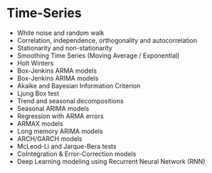 # Time-Series

* White noise and random walk
* Correlation, independence, orthogonality and autocorrelation
* Stationarity and non-stationarity
* Smoothing Time Series (Moving Average / Exponential)
* Holt Winters
* Box-Jenkins ARMA models
* Box-Jenkins ARIMA models
* Akaike and Bayesian Information Criterion
* Ljung Box test
* Trend and seasonal decompositions
* Seasonal ARIMA models
* Regression with ARMA errors
* ARMAX models
* Long memory ARIMA models
* ARCH/GARCH models
* McLeod-Li and Jarque-Bera tests
* CoIntegration & Error-Correction models
* Deep Learning modeling using Recurrent Neural Network (RNN)
